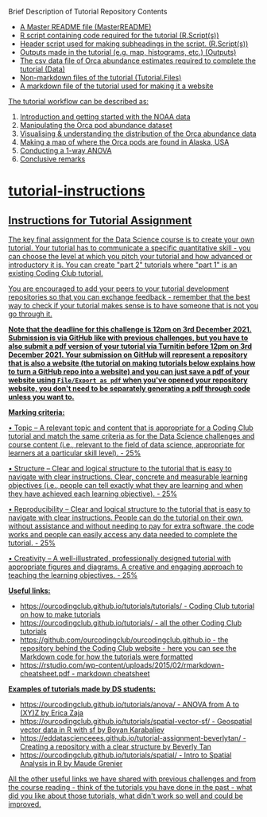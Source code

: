 </u>Brief Description of Tutorial Repository Contents<u>


- A Master README file (MasterREADME)
- R script containing code required for the tutorial (R.Script(s))
- Header script used for making subheadings in the script. (R.Script(s))
- Outputs made in the tutorial (e.g. map, histograms, etc.) (Outputs)
- The csv data file of Orca abundance estimates required to complete the tutorial (Data)
- Non-markdown files of the tutorial (Tutorial.Files)
- A markdown file of the tutorial used for making it a website


The tutorial workflow can be described as:

1) Introduction and getting started with the NOAA data
2) Manipulating the Orca pod abundance dataset
3) Visualising & understanding the distribution of the Orca abundance data
4) Making a map of where the Orca pods are found in Alaska, USA
5) Conducting a 1-way ANOVA
6) Conclusive remarks

# tutorial-instructions
## Instructions for Tutorial Assignment

The key final assignment for the Data Science course is to create your own tutorial. Your tutorial has to communicate a specific quantitative skill - you can choose the level at which you pitch your tutorial and how advanced or introductory it is. You can create "part 2" tutorials where "part 1" is an existing Coding Club tutorial.

You are encouraged to add your peers to your tutorial development repositories so that you can exchange feedback - remember that the best way to check if your tutorial makes sense is to have someone that is not you go through it.

__Note that the deadline for this challenge is 12pm on 3rd December 2021. Submission is via GitHub like with previous challenges, but you have to also submit a pdf version of your tutorial via Turnitin before 12pm on 3rd December 2021. Your submission on GitHub will represent a repository that is also a website (the tutorial on making tutorials below explains how to turn a GitHub repo into a website) and you can just save a pdf of your website using `File/Export as pdf` when you've opened your repository website, you don't need to be separately generating a pdf through code unless you want to.__

__Marking criteria:__

•	Topic – A relevant topic and content that is appropriate for a Coding Club tutorial and match the same criteria as for the Data Science challenges and course content (i.e., relevant to the field of data science, appropriate for learners at a particular skill level). - 25%

•	Structure – Clear and logical structure to the tutorial that is easy to navigate with clear instructions. Clear, concrete and measurable learning objectives (i.e., people can tell exactly what they are learning and when they have achieved each learning objective). - 25%

•	Reproducibility – Clear and logical structure to the tutorial that is easy to navigate with clear instructions. People can do the tutorial on their own, without assistance and without needing to pay for extra software, the code works and people can easily access any data needed to complete the tutorial. - 25%

•	Creativity – A well-illustrated, professionally designed tutorial with appropriate figures and diagrams. A creative and engaging approach to teaching the learning objectives. - 25%

__Useful links:__
- https://ourcodingclub.github.io/tutorials/tutorials/ - Coding Club tutorial on how to make tutorials
- https://ourcodingclub.github.io/tutorials/ - all the other Coding Club tutorials
- https://github.com/ourcodingclub/ourcodingclub.github.io - the repository behind the Coding Club website - here you can see the Markdown code for how the tutorials were formatted
- https://rstudio.com/wp-content/uploads/2015/02/rmarkdown-cheatsheet.pdf - markdown cheatsheet

__Examples of tutorials made by DS students:__
- https://ourcodingclub.github.io/tutorials/anova/ - ANOVA from A to (XY)Z by Erica Zaja
- https://ourcodingclub.github.io/tutorials/spatial-vector-sf/ - Geospatial vector data in R with sf by Boyan Karabaliev
- https://eddatascienceees.github.io/tutorial-assignment-beverlytan/ - Creating a repository with a clear structure by Beverly Tan
- https://ourcodingclub.github.io/tutorials/spatial/ - Intro to Spatial Analysis in R by Maude Grenier

All the other useful links we have shared with previous challenges and from the course reading - think of the tutorials you have done in the past - what did you like about those tutorials, what didn't work so well and could be improved.
